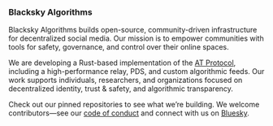 ### Blacksky Algorithms  

Blacksky Algorithms builds open-source, community-driven infrastructure for decentralized social media. Our mission is to empower communities with tools for safety, governance, and control over their online spaces.  

We are developing a Rust-based implementation of the [AT Protocol](https://atproto.com), including a high-performance relay, PDS, and custom algorithmic feeds. Our work supports individuals, researchers, and organizations focused on decentralized identity, trust & safety, and algorithmic transparency.  

Check out our pinned repositories to see what we’re building. We welcome contributors—see our [code of conduct](https://github.com/blacksky-algorithms/rsky/blob/main/.github/CODE_OF_CONDUCT.md) and connect with us on [Bluesky](https://bsky.app/profile/blacksky.app).
